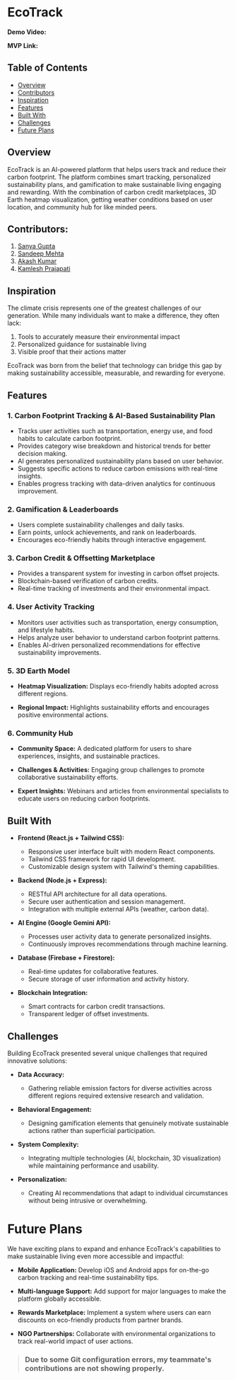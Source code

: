 # EcoTrack

**Demo Video:** []()

**MVP Link:** []()

## Table of Contents

  - [Overview](#overview)
  - [Contributors](#contributors)
  - [Inspiration](#inspiration)
  - [Features](#features)
  - [Built With](#built-with)
  - [Challenges](#challenges)
  - [Future Plans](#future-plans)

## Overview

EcoTrack is an AI-powered platform that helps users track and reduce their carbon footprint. The platform combines smart tracking, personalized sustainability plans, and gamification to make sustainable living engaging and rewarding. With the combination of carbon credit marketplaces, 3D Earth heatmap visualization, getting weather conditions based on user location, and community hub for like minded peers.

## Contributors:

1. [Sanya Gupta](https://www.linkedin.com/in/sanya-gupta-2466052a6/)
2. [Sandeep Mehta](https://www.linkedin.com/in/sandeep-mehta-90a1212b7/)
3. [Akash Kumar](https://www.linkedin.com/in/akash-kumar-iitp/)
4. [Kamlesh Prajapati](https://www.linkedin.com/in/kamlesh5242/)

## Inspiration

The climate crisis represents one of the greatest challenges of our generation. While many individuals want to make a difference, they often lack:
1. Tools to accurately measure their environmental impact
2. Personalized guidance for sustainable living
3. Visible proof that their actions matter

EcoTrack was born from the belief that technology can bridge this gap by making sustainability accessible, measurable, and rewarding for everyone.

## Features

### 1. Carbon Footprint Tracking & AI-Based Sustainability Plan
- Tracks user activities such as transportation, energy use, and food habits to calculate carbon footprint.
- Provides category wise breakdown and historical trends for better decision making.
- AI generates personalized sustainability plans based on user behavior.
- Suggests specific actions to reduce carbon emissions with real-time insights.
- Enables progress tracking with data-driven analytics for continuous improvement.

### 2. Gamification & Leaderboards
- Users complete sustainability challenges and daily tasks.
- Earn points, unlock achievements, and rank on leaderboards.
- Encourages eco-friendly habits through interactive engagement.

### 3. Carbon Credit & Offsetting Marketplace
- Provides a transparent system for investing in carbon offset projects.
- Blockchain-based verification of carbon credits.
- Real-time tracking of investments and their environmental impact.

### 4. User Activity Tracking
- Monitors user activities such as transportation, energy consumption, and lifestyle habits.
- Helps analyze user behavior to understand carbon footprint patterns.
- Enables AI-driven personalized recommendations for effective sustainability improvements.

### 5. 3D Earth Model
- **Heatmap Visualization:** Displays eco-friendly habits adopted across different regions.

- **Regional Impact:** Highlights sustainability efforts and encourages positive environmental actions.

### 6. Community Hub
- **Community Space:** A dedicated platform for users to share experiences, insights, and sustainable practices.

- **Challenges & Activities:** Engaging group challenges to promote collaborative sustainability efforts.

- **Expert Insights:** Webinars and articles from environmental specialists to educate users on reducing carbon footprints.

## Built With

- **Frontend (React.js + Tailwind CSS):**
  - Responsive user interface built with modern React components.
  - Tailwind CSS framework for rapid UI development.
  - Customizable design system with Tailwind's theming capabilities.

- **Backend (Node.js + Express):**
  - RESTful API architecture for all data operations.
  - Secure user authentication and session management.
  - Integration with multiple external APIs (weather, carbon data).

- **AI Engine (Google Gemini API):**
  - Processes user activity data to generate personalized insights.
  - Continuously improves recommendations through machine learning.

- **Database (Firebase + Firestore):**
  - Real-time updates for collaborative features.
  - Secure storage of user information and activity history.

- **Blockchain Integration:**
  - Smart contracts for carbon credit transactions.
  - Transparent ledger of offset investments.

## Challenges

Building EcoTrack presented several unique challenges that required innovative solutions:

- **Data Accuracy:** 
  - Gathering reliable emission factors for diverse activities across different regions required extensive research and validation.

- **Behavioral Engagement:**
  - Designing gamification elements that genuinely motivate sustainable actions rather than superficial participation.

- **System Complexity:**
  - Integrating multiple technologies (AI, blockchain, 3D visualization) while maintaining performance and usability.

- **Personalization:**
  - Creating AI recommendations that adapt to individual circumstances without being intrusive or overwhelming.

# Future Plans

We have exciting plans to expand and enhance EcoTrack's capabilities to make sustainable living even more accessible and impactful:

- **Mobile Application:** Develop iOS and Android apps for on-the-go carbon tracking and real-time sustainability tips.

- **Multi-language Support:** Add support for major languages to make the platform globally accessible.

- **Rewards Marketplace:** Implement a system where users can earn discounts on eco-friendly products from partner brands.

- **NGO Partnerships:** Collaborate with environmental organizations to track real-world impact of user actions.


>### Due to some Git configuration errors, my teammate's contributions are not showing properly.
